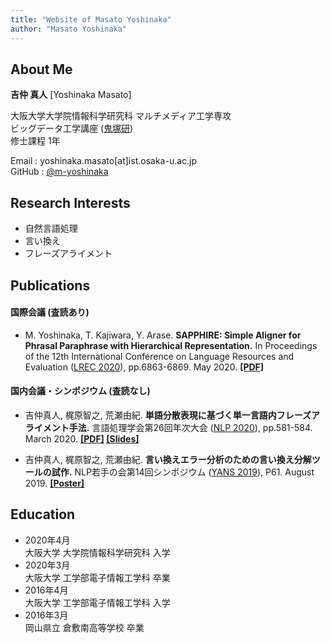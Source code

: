 ```yaml
---
title: "Website of Masato Yoshinaka"
author: "Masato Yoshinaka"
---
```


## About Me
**吉仲 真人** [Yoshinaka Masato]

大阪大学大学院情報科学研究科 マルチメディア工学専攻 \
ビッグデータ工学講座
([鬼塚研](http://www-bigdata.ist.osaka-u.ac.jp/ja/home/)) \
修士課程 1年


Email : yoshinaka.masato[at]ist.osaka-u.ac.jp\
GitHub : [@m-yoshinaka](https://github.com/m-yoshinaka/)


## Research Interests
* 自然言語処理
* 言い換え
* フレーズアライメント


## Publications
#### 国際会議 (査読あり)
* M. Yoshinaka, T. Kajiwara, Y. Arase.
  **SAPPHIRE: Simple Aligner for Phrasal Paraphrase with Hierarchical Representation.**
  In Proceedings of the 12th International Conference on Language Resources and Evaluation
  ([LREC 2020](https://lrec2020.lrec-conf.org/en/)), pp.6863-6869. May 2020.
  **[[PDF]](https://www.aclweb.org/anthology/2020.lrec-1.847/)**

#### 国内会議・シンポジウム (査読なし)
* 吉仲真人, 梶原智之, 荒瀬由紀.
  **単語分散表現に基づく単一言語内フレーズアライメント手法.**
  言語処理学会第26回年次大会 ([NLP 2020](https://www.anlp.jp/nlp2020/)), pp.581-584. March 2020.
  **[[PDF]](https://www.anlp.jp/proceedings/annual_meeting/2020/pdf_dir/C3-3.pdf)
   [[Slides]](/pdf/nlp2020_yoshinaka.pdf)**

* 吉仲真人, 梶原智之, 荒瀬由紀.
  **言い換えエラー分析のための言い換え分解ツールの試作.**
  NLP若手の会第14回シンポジウム ([YANS 2019](https://yans.anlp.jp/entry/yans2019)), P61. August 2019.
  **[[Poster]](/pdf/yans2019_yoshinaka.pdf)**


## Education

* 2020年4月  \
  大阪大学 大学院情報科学研究科 入学
* 2020年3月  \
  大阪大学 工学部電子情報工学科 卒業
* 2016年4月  \
  大阪大学 工学部電子情報工学科 入学
* 2016年3月  \
  岡山県立 倉敷南高等学校 卒業
